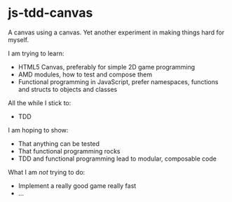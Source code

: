 js-tdd-canvas
=============

A canvas using a canvas. Yet another experiment in making things hard for myself.

I am trying to learn:
* HTML5 Canvas, preferably for simple 2D game programming
* AMD modules, how to test and compose them
* Functional programming in JavaScript, prefer namespaces, functions and structs to objects and classes

All the while I stick to:
* TDD

I am hoping to show:
* That anything can be tested
* That functional programming rocks
* TDD and functional programming lead to modular, composable code

What I am _not_ trying to do:
* Implement a really good game really fast
* ...
